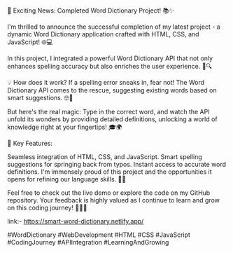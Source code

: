 🚀 Exciting News: Completed Word Dictionary Project! 📚✨

I'm thrilled to announce the successful completion of my latest project - a dynamic Word Dictionary application crafted with HTML, CSS, and JavaScript! 🌐💻

In this project, I integrated a powerful Word Dictionary API that not only enhances spelling accuracy but also enriches the user experience. 📝🔍

💡 How does it work?
If a spelling error sneaks in, fear not! The Word Dictionary API comes to the rescue, suggesting existing words based on smart suggestions. 🤓📌

But here's the real magic: Type in the correct word, and watch the API unfold its wonders by providing detailed definitions, unlocking a world of knowledge right at your fingertips! 🎓🌍

🌟 Key Features:

Seamless integration of HTML, CSS, and JavaScript.
Smart spelling suggestions for springing back from typos.
Instant access to accurate word definitions.
I'm immensely proud of this project and the opportunities it opens for refining our language skills. 🙌✨

Feel free to check out the live demo or explore the code on my GitHub repository. Your feedback is highly valued as I continue to learn and grow on this coding journey! 🚀👩‍💻

link:- https://smart-word-dictionary.netlify.app/

#WordDictionary #WebDevelopment #HTML #CSS #JavaScript #CodingJourney #APIIntegration #LearningAndGrowing
